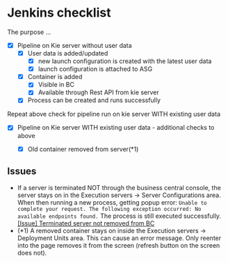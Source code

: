 # Jenkins checklist
The purpose ...

- [x] Pipeline on Kie server without user data
  - [x] User data is added/updated
    - [x] new launch configuration is created with the latest user data
    - [x] launch configuration is attached to ASG
  - [x] Container is added
    - [x] Visible in BC
    - [x] Available through Rest API from kie server
  - [x] Process can be created and runs successfully

Repeat above check for pipeline run on kie server WITH existing user data

- [x] Pipeline on Kie server WITH existing user data - additional checks to above
  - [x] Old container removed from server(*1)


## Issues
- If a server is terminated NOT through the business central console, the server stays on in the 
Execution servers -> Server Configurations area. 
When then running a new process, getting popup error: `Unable to complete your request. The following exception occurred: No available endpoints found.`
The process is still executed successfully.
[[Issue] Terminated server not removed from BC](https://issues.redhat.com/browse/APPENG-280)
- (*1) A removed container stays on inside the Execution servers -> Deployment Units area.
This can cause an error message. Only reenter into the page removes it from the screen (refresh button on the screen does not).
